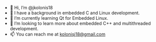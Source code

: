 - 👋 Hi, I’m @jkolonis18
- 👀 I have a background in embedded C and Linux development.
- 🌱 I’m currently learning Qt for Embedded Linux.
- 💞️ I’m looking to learn more about embedded C++ and multithreaded development.
- 📫 You can reach me at kolonisj18@gmail.com

<!---
jkolonis18/jkolonis18 is a ✨ special ✨ repository because its `README.md` (this file) appears on your GitHub profile.
You can click the Preview link to take a look at your changes.
--->
